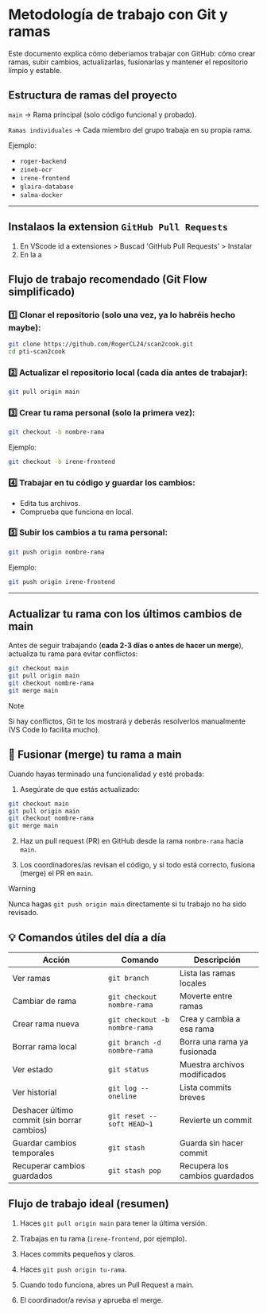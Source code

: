 # Metodología de trabajo con Git y ramas
Este documento explica cómo deberiamos trabajar con GitHub: cómo crear ramas, subir cambios, actualizarlas, fusionarlas y mantener el repositorio limpio y estable.

## Estructura de ramas del proyecto
``main`` → Rama principal (solo código funcional y probado).

``Ramas individuales`` → Cada miembro del grupo trabaja en su propia rama.


Ejemplo:

- ``roger-backend``
- ``zineb-ocr``
- ``irene-frontend``
- ``glaira-database``
- ``salma-docker``

---

## Instalaos la extension `GitHub Pull Requests`
1. En VScode id a extensiones > Buscad 'GitHub Pull Requests' > Instalar
2. En la a 

## Flujo de trabajo recomendado (Git Flow simplificado)

### 1️⃣ Clonar el repositorio (solo una vez, ya lo habréis hecho maybe):
```bash
git clone https://github.com/RogerCL24/scan2cook.git
cd pti-scan2cook
```

### 2️⃣ Actualizar el repositorio local (cada día antes de trabajar):
```bash
git pull origin main
```

### 3️⃣ Crear tu rama personal (solo la primera vez):
```bash
git checkout -b nombre-rama 
```
Ejemplo:
```bash
git checkout -b irene-frontend
```

### 4️⃣ Trabajar en tu código y guardar los cambios:
- Edita tus archivos.
- Comprueba que funciona en local.

### 5️⃣ Subir los cambios a tu rama personal:
```bash
git push origin nombre-rama
```
Ejemplo:
```bash
git push origin irene-frontend
```
---
## Actualizar tu rama con los últimos cambios de main
Antes de seguir trabajando (**cada 2-3 días o antes de hacer un merge**), actualiza tu rama para evitar conflictos:

```bash
git checkout main
git pull origin main
git checkout nombre-rama
git merge main
```
> [!NOTE]
> Si hay conflictos, Git te los mostrará y deberás resolverlos manualmente (VS Code lo facilita mucho).

## 🤝 Fusionar (merge) tu rama a main
Cuando hayas terminado una funcionalidad y esté probada:
1. Asegúrate de que estás actualizado:
```bash
git checkout main
git pull origin main
git checkout nombre-rama
git merge main
```

2. Haz un pull request (PR) en GitHub desde la rama ``nombre-rama`` hacia ``main``.

3. Los coordinadores/as revisan el código, y si todo está correcto, fusiona (merge) el PR en ``main``.

> [!WARNING]
> Nunca hagas ``git push origin main`` directamente si tu trabajo no ha sido revisado.


## 💡 Comandos útiles del día a día
| Acción                                      | Comando                       | Descripción                    |
| ------------------------------------------- | ----------------------------- | ------------------------------ |
| Ver ramas                                   | `git branch`                  | Lista las ramas locales        |
| Cambiar de rama                             | `git checkout nombre-rama`    | Moverte entre ramas            |
| Crear rama nueva                            | `git checkout -b nombre-rama` | Crea y cambia a esa rama       |
| Borrar rama local                           | `git branch -d nombre-rama`   | Borra una rama ya fusionada    |
| Ver estado                                  | `git status`                  | Muestra archivos modificados   |
| Ver historial                               | `git log --oneline`           | Lista commits breves           |
| Deshacer último commit (sin borrar cambios) | `git reset --soft HEAD~1`     | Revierte un commit             |
| Guardar cambios temporales                  | `git stash`                   | Guarda sin hacer commit        |
| Recuperar cambios guardados                 | `git stash pop`               | Recupera los cambios guardados |


## Flujo de trabajo ideal (resumen)
1.  Haces ``git pull origin main`` para tener la última versión.

2. Trabajas en tu rama (``irene-frontend``, por ejemplo).

3. Haces commits pequeños y claros.

4. Haces ``git push origin tu-rama``.

5. Cuando todo funciona, abres un Pull Request a main.

6. El coordinador/a revisa y aprueba el merge.